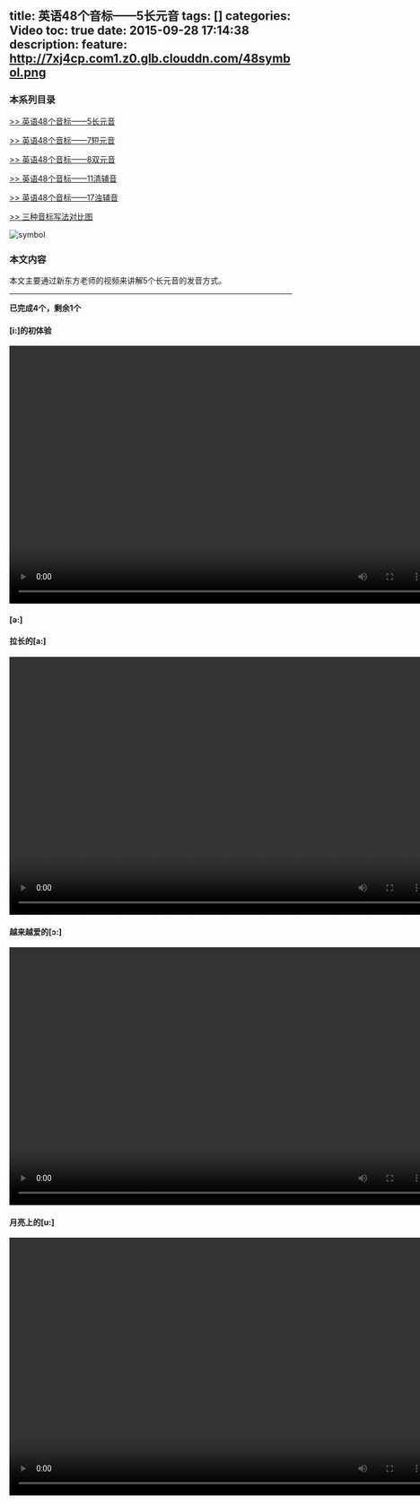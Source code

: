 title: 英语48个音标——5长元音
tags: []
categories: Video
toc: true
date: 2015-09-28 17:14:38
description:
feature: http://7xj4cp.com1.z0.glb.clouddn.com/48symbol.png
---

### 本系列目录

[>> 英语48个音标——5长元音](英语48个音标——5长元音)

[>> 英语48个音标——7短元音](英语48个音标——7短元音)

[>> 英语48个音标——8双元音](英语48个音标——8双元音)

[>> 英语48个音标——11清辅音](英语48个音标——11清辅音)

[>> 英语48个音标——17浊辅音](英语48个音标——17浊辅音)

[>> 三种音标写法对比图](三种音标写法对比图)

<!--more-->

![symbol](http://7xj4cp.com1.z0.glb.clouddn.com/48symbol.png)

### 本文内容

本文主要通过新东方老师的视频来讲解5个长元音的发音方式。

---
**已完成4个，剩余1个**

#### [i:]的初体验
<video id="video" controls="" preload="auto" loop="loop" height="460" width="750">
      <source id="mp4" src="http://7xj4cp.com1.z0.glb.clouddn.com/新东方英语秀——[i-]的初体验_高清.mp4" type="video/mp4">
      <p>Your user agent does not support the HTML5 Video element.</p>
</video>

#### [ə:]

#### 拉长的[a:]
<video id="video" controls="" preload="auto" loop="loop" height="460" width="750">
      <source id="mp4" src="http://7xj4cp.com1.z0.glb.clouddn.com/新东方英语秀——拉长的%20[ɑ-]_高清.mp4" type="video/mp4">
      <p>Your user agent does not support the HTML5 Video element.</p>
</video>

#### 越来越爱的[ɔ:]
<video id="video" controls="" preload="auto" loop="loop" height="460" width="750">
      <source id="mp4" src="http://7xj4cp.com1.z0.glb.clouddn.com/新东方英语秀——越来越爱的%20[ɔː]_高清.mp4" type="video/mp4">
      <p>Your user agent does not support the HTML5 Video element.</p>
</video>

#### 月亮上的[u:]
<video id="video" controls="" preload="auto" loop="loop" height="460" width="750">
      <source id="mp4" src="http://7xj4cp.com1.z0.glb.clouddn.com/新东方英语秀——月亮上的[uː]_高清.mp4" type="video/mp4">
      <p>Your user agent does not support the HTML5 Video element.</p>
</video>
